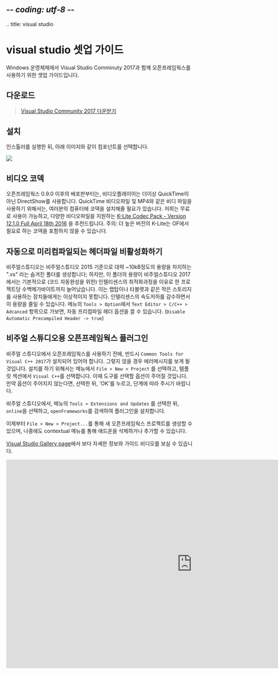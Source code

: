 ## -*- coding: utf-8 -*-
.. title: visual studio

visual studio 셋업 가이드
=========================
Windows 운영체제에서 Visual Studio Comminuty 2017과 함께 오픈프레임웍스를 사용하기 위한 셋업 가이드입니다.

<!-- Download -->
다운로드
--------
> [Visual Studio Community 2017 다운받기][0]

설치
-------
인스톨러를 실행한 뒤, 아래 이미지와 같이 컴포넌트를 선택합니다.

![](/setup/vs/list_of_components.png)

비디오 코덱
-------

오픈프레임웍스 0.9.0 이후의 배포판부터는, 비디오플레이어는 더이상 QuickTime이 아닌 DirectShow를 사용합니다. QuickTime 비디오파일 및 MP4와 같은 비디 파일을 사용하기 위해서는, 여러분의 컴퓨터에 코덱을 설치해줄 필요가 있습니다. 저희는 무료로 사용이 가능하고, 다양한 비디오파일을 지원하는 [K-Lite Codec Pack - Version 12.1.0 Full April 18th 2016][1] 을 추천드립니다. 주의: 더 높은 버전의 K-Lite는 OF에서 필요로 하는 코덱을 포함하지 않을 수 있습니다.

자동으로 미리컴파일되는 헤더파일 비활성화하기
-------
비주얼스튜디오는 비주얼스튜디오 2015 기준으로 대략 ~10kB정도의 용량을 차지하는 ".vs" 라는 숨겨진 폴더를 생성합니다; 하지만, 이 폴더의 용량이 비주얼스튜디오 2017에서는 기본적으로 (코드 자동완성을 위한) 인텔리센스의 최적화과정을 이유로 한 프로젝트당 수백메가바이트까지 늘어났습니다. 이는 랩탑이나 타블렛과 같은 작은 스토리지를 사용하는 장치들에게는 이상적이지 못합니다. 인텔리센스의 속도저하를 감수하면서 이 용량을 줄일 수 있습니다. 메뉴의 `Tools > Option`에서 `Text Editor > C/C++ > Adcanced` 항목으로 가보면, 자동 프리컴파일 헤더 옵션을 끌 수 있습니다. (`Disable Automatic Precompiled Header -> true`)

비주얼 스튜디오용 오픈프레임웍스 플러그인
----------------------------------

비주얼 스튜디오에서 오픈프레임웍스를 사용하기 전에, 반드시 `Common Tools for Visual C++ 2017`가 설치되어 있어야 합니다. 그렇지 않을 경우 에러메시지를 보게 될 것입니다. 설치를 하기 위해서는 메뉴에서 `File > New > Project` 를 선택하고, 템플릿 섹션에서 `Visual C++`를 선택합니다. 이때 도구를 선택할 옵션이 주어질 것입니다. 만약 옵션이 주어지지 않는다면, 선택한 뒤, 'OK'를 누르고, 단계에 따라 주시기 바랍니다.

비주얼 스튜디오에서, 메뉴의 `Tools > Extensions and Updates` 를 선택한 뒤, `online`을 선택하고, `openFrameworks`를 검색하여 플러그인을 설치합니다.

이제부터 `File > New > Project...`를 통해 새 오픈프레임웍스 프로젝트를 생성할 수 있으며, 나중에도 contextual 메뉴를 통해 애드온을 삭제하거나 추가할 수 있습니다.

[Visual Studio Gallery page](https://marketplace.visualstudio.com/items?itemName=HalfA.openFrameworkspluginforVisualStudio2017)에서 보다 자세한 정보와 가이드 비디오를 보실 수 있습니다.


<iframe src="https://player.vimeo.com/video/143111085" width="1000" height="562" frameborder="0" webkitallowfullscreen mozallowfullscreen allowfullscreen></iframe>

[0]: https://www.visualstudio.com/thank-you-downloading-visual-studio/?sku=Community&rel=15
[1]: http://filehippo.com/download_klite_codec_pack/67445/